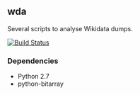## wda

Several scripts to analyse Wikidata dumps.

[![Build Status](https://secure.travis-ci.org/JeroenDeDauw/wda.png)](https://travis-ci.org/JeroenDeDauw/wda/builds)

### Dependencies

* Python 2.7
* python-bitarray
